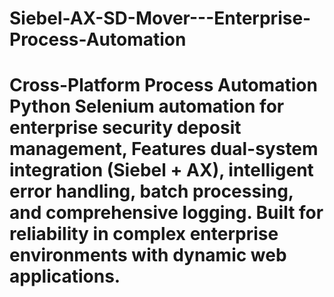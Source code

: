 # Siebel-AX-SD-Mover---Enterprise-Process-Automation
# Cross-Platform Process Automation  Python Selenium automation for enterprise security deposit management, Features dual-system integration (Siebel + AX), intelligent error handling, batch processing, and comprehensive logging. Built for reliability in complex enterprise environments with dynamic web applications.
